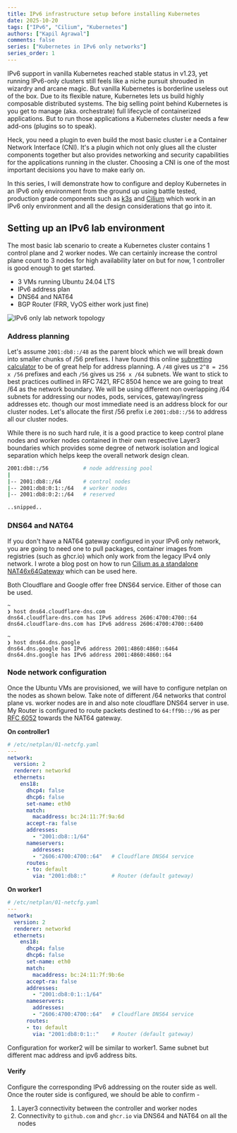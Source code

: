 ```yaml
---
title: IPv6 infrastructure setup before installing Kubernetes
date: 2025-10-20
tags: ["IPv6", "Cilium", "Kubernetes"]
authors: ["Kapil Agrawal"]
comments: false
series: ["Kubernetes in IPv6 only networks"]
series_order: 1
---
```


IPv6 support in vanilla Kubernetes reached stable status in v1.23, yet running IPv6-only clusters still feels like a niche pursuit shrouded in wizardry and arcane magic. But vanilla Kubernetes is borderline useless out of the box. Due to its flexible nature, Kubernetes lets us build highly composable distributed systems. The big selling point behind Kubernetes is you get to manage (aka. orchestrate) full lifecycle of containerized applications. But to run those applications a Kubernetes cluster needs a few add-ons (plugins so to speak).

Heck, you need a plugin to even build the most basic cluster i.e a Container Network Interface (CNI). It's a plugin which not only glues all the cluster components together but also provides networking and security capabilities for the applications running in the cluster. Choosing a CNI is one of the most important decisions you have to make early on.

In this series, I will demonstrate how to configure and deploy Kubernetes in an IPv6 only environment from the ground up using battle tested, production grade components such as [k3s](https://k3s.io) and [Cilium](https://docs.cilium.io/en/stable/) which work in an IPv6 only environment and all the design considerations that go into it.

## Setting up an IPv6 lab environment

The most basic lab scenario to create a Kubernetes cluster contains 1 control plane and 2 worker nodes. We can certainly increase the control plane count to 3 nodes for high availability later on but for now, 1 controller is good enough to get started.

- 3 VMs running Ubuntu 24.04 LTS
- IPv6 address plan
- DNS64 and NAT64
- BGP Router (FRR, VyOS either work just fine)

![IPv6 only lab network topology](img/ipv6-k3s-cilium.png)

### Address planning

Let's assume `2001:db8::/48` as the parent block which we will break down into smaller chunks of /56 prefixes. I have found this online [subnetting calculator](https://www.cidr.eu/en/calculator) to be of great help for address planning. A `/48` gives us `2^8 = 256 x /56` prefixes and each `/56` gives us `256 x /64` subnets. We want to stick to best practices outlined in RFC 7421, RFC 8504 hence we are going to treat /64 as the network boundary. We will be using different non overlapping /64 subnets for addressing our nodes, pods, services, gateway/ingress addresses etc. though our most immediate need is an address block for our cluster nodes. Let's allocate the first /56 prefix i.e `2001:db8::/56` to address all our cluster nodes.

While there is no such hard rule, it is a good practice to keep control plane nodes and worker nodes contained in their own respective Layer3 boundaries which provides some degree of network isolation and logical separation which helps keep the overall network design clean.

```sh
2001:db8::/56           # node addressing pool
|
|-- 2001:db8::/64       # control nodes
|-- 2001:db8:0:1::/64   # worker nodes 
|-- 2001:db8:0:2::/64   # reserved

..snipped..
```

### DNS64 and NAT64

If you don't have a NAT64 gateway configured in your IPv6 only network, you are going to need one to pull packages, container images from registries (such as ghcr.io) which only work from the legacy IPv4 only network. I wrote a blog post on how to run [Cilium as a standalone NAT46x64Gateway](https://netops2devops.net/posts/cilium-nat64/) which can be used here.

Both Cloudflare and Google offer free DNS64 service. Either of those can be used.

```
~
❯ host dns64.cloudflare-dns.com
dns64.cloudflare-dns.com has IPv6 address 2606:4700:4700::64
dns64.cloudflare-dns.com has IPv6 address 2606:4700:4700::6400

~
❯ host dns64.dns.google
dns64.dns.google has IPv6 address 2001:4860:4860::6464
dns64.dns.google has IPv6 address 2001:4860:4860::64
```

### Node network configuration

Once the Ubuntu VMs are provisioned, we will have to configure netplan on the nodes as shown below. Take note of different /64 networks that control plane vs. worker nodes are in and also note cloudflare DNS64 server in use. My Router is configured to route packets destined to `64:ff9b::/96` as per [RFC 6052](https://datatracker.ietf.org/doc/html/rfc6052) towards the NAT64 gateway.

**On controller1**

```yaml
# /etc/netplan/01-netcfg.yaml
---
network:
  version: 2
  renderer: networkd
  ethernets:
    ens18:
      dhcp4: false
      dhcp6: false
      set-name: eth0
      match:
        macaddress: bc:24:11:7f:9a:6d
      accept-ra: false
      addresses:
        - "2001:db8::1/64"
      nameservers:
        addresses:
        - "2606:4700:4700::64"   # Cloudflare DNS64 service
      routes:
      - to: default
        via: "2001:db8::"        # Router (default gateway)
```

**On worker1**

```yaml
# /etc/netplan/01-netcfg.yaml
---
network:
  version: 2
  renderer: networkd
  ethernets:
    ens18:
      dhcp4: false
      dhcp6: false
      set-name: eth0
      match:
        macaddress: bc:24:11:7f:9b:6e
      accept-ra: false
      addresses:
        - "2001:db8:0:1::1/64"
      nameservers:
        addresses:
        - "2606:4700:4700::64"   # Cloudflare DNS64 service
      routes:
      - to: default
        via: "2001:db8:0:1::"    # Router (default gateway)
```

Configuration for worker2 will be similar to worker1. Same subnet but different mac address and ipv6 address bits.

#### Verify

Configure the corresponding IPv6 addressing on the router side as well. Once the router side is configured, we should be able to confirm -

1. Layer3 connectivity between the controller and worker nodes
2. Connectivity to `github.com` and `ghcr.io` via DNS64 and NAT64 on all the nodes
